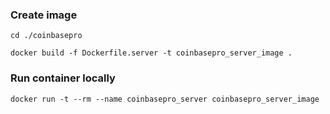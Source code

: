 ### Create image

`cd ./coinbasepro`

`docker build -f Dockerfile.server -t coinbasepro_server_image .`

### Run container locally

`docker run -t --rm --name coinbasepro_server coinbasepro_server_image`